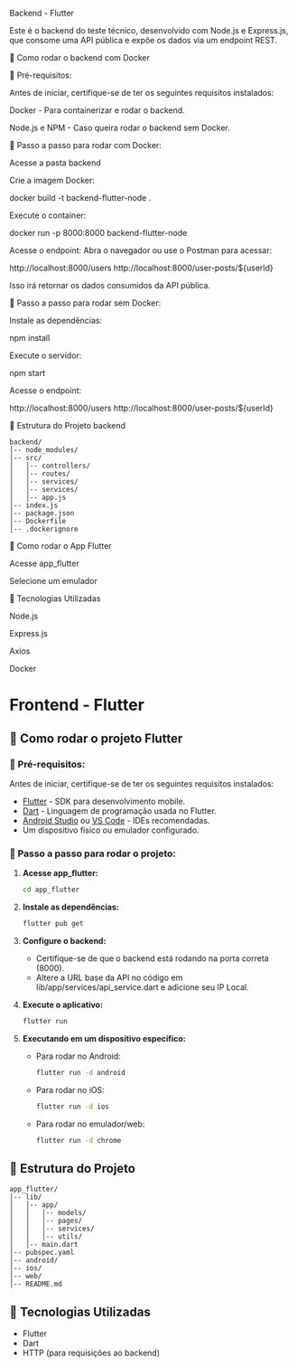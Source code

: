 Backend - Flutter

Este é o backend do teste técnico, desenvolvido com Node.js e Express.js, que consome uma API pública e expõe os dados via um endpoint REST.

🚀 Como rodar o backend com Docker

📌 Pré-requisitos:

Antes de iniciar, certifique-se de ter os seguintes requisitos instalados:

Docker - Para containerizar e rodar o backend.

Node.js e NPM - Caso queira rodar o backend sem Docker.

🔧 Passo a passo para rodar com Docker:

Acesse a pasta backend

Crie a imagem Docker:

docker build -t backend-flutter-node .

Execute o container:

docker run -p 8000:8000 backend-flutter-node

Acesse o endpoint:
Abra o navegador ou use o Postman para acessar:

http://localhost:8000/users
http://localhost:8000/user-posts/${userId}

Isso irá retornar os dados consumidos da API pública.

🔧 Passo a passo para rodar sem Docker:

Instale as dependências:

npm install

Execute o servidor:

npm start

Acesse o endpoint:

http://localhost:8000/users
http://localhost:8000/user-posts/${userId}

📂 Estrutura do Projeto backend
```
backend/
│-- node_modules/
│-- src/
│   │-- controllers/
│   │-- routes/
│   │-- services/
│   │-- services/
│   │-- app.js
│-- index.js
│-- package.json
│-- Dockerfile
│-- .dockerignore
```

🚀 Como rodar o App Flutter


Acesse app_flutter

Selecione um emulador


📌 Tecnologias Utilizadas

Node.js

Express.js

Axios

Docker




# Frontend - Flutter

## 🚀 Como rodar o projeto Flutter

### 📌 Pré-requisitos:
Antes de iniciar, certifique-se de ter os seguintes requisitos instalados:

- [Flutter](https://flutter.dev/docs/get-started/install) - SDK para desenvolvimento mobile.
- [Dart](https://dart.dev/get-dart) - Linguagem de programação usada no Flutter.
- [Android Studio](https://developer.android.com/studio) ou [VS Code](https://code.visualstudio.com/) - IDEs recomendadas.
- Um dispositivo físico ou emulador configurado.

### 🔧 Passo a passo para rodar o projeto:
1. **Acesse app_flutter:**
   ```sh
   cd app_flutter
   ```

2. **Instale as dependências:**
   ```sh
   flutter pub get
   ```

3. **Configure o backend:**
   - Certifique-se de que o backend está rodando na porta correta (8000).
   - Altere a URL base da API no código em lib/app/services/api_service.dart e adicione seu IP Local.

4. **Execute o aplicativo:**
   ```sh
   flutter run
   ```

5. **Executando em um dispositivo específico:**
   - Para rodar no Android:
     ```sh
     flutter run -d android
     ```
   - Para rodar no iOS:
     ```sh
     flutter run -d ios
     ```
   - Para rodar no emulador/web:
     ```sh
     flutter run -d chrome
     ```

## 📂 Estrutura do Projeto
```
app_flutter/
│-- lib/
│   │-- app/
│   │   │-- models/
│   │   │-- pages/
│   │   │-- services/
│   │   │-- utils/
│   │-- main.dart
│-- pubspec.yaml
│-- android/
│-- ios/
│-- web/
│-- README.md
```

## 📌 Tecnologias Utilizadas
- Flutter
- Dart
- HTTP (para requisições ao backend)


